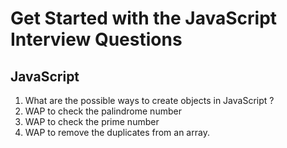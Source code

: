 # Get Started with the JavaScript Interview Questions

## JavaScript

1. What are the possible ways to create objects in JavaScript ?
2. WAP to check the palindrome number 
3. WAP to check the prime number
4. WAP to remove the duplicates from an array.


